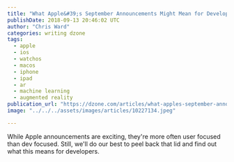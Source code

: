 ```yaml
---
title: "What Apple&#39;s September Announcements Might Mean for Developers"
publishDate: 2018-09-13 20:46:02 UTC
author: "Chris Ward"
categories: writing dzone
tags:
  - apple
  - ios
  - watchos
  - macos
  - iphone
  - ipad
  - ar
  - machine learning
  - augmented reality
publication_url: "https://dzone.com/articles/what-apples-september-announcements-might-mean-for"
image: "../../../assets/images/articles/10227134.jpeg"

---
```

While Apple announcements are exciting, they're more often user focused than dev focused. Still, we'll do our best to peel back that lid and find out what this means for developers.

